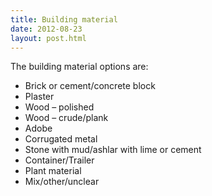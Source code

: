 ```yaml
---
title: Building material
date: 2012-08-23
layout: post.html
---
```

The building material options are:
 
- Brick or cement/concrete block
- Plaster 
- Wood – polished
- Wood – crude/plank
- Adobe
- Corrugated metal 
- Stone with mud/ashlar with lime or cement
- Container/Trailer
- Plant material 
- Mix/other/unclear